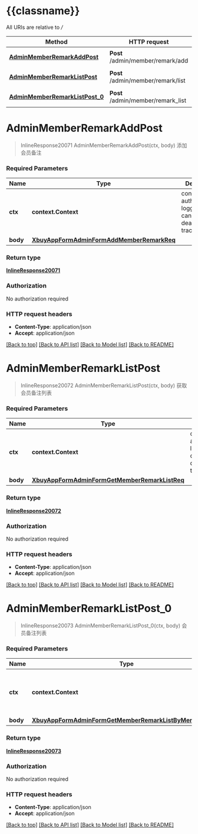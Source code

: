 # {{classname}}

All URIs are relative to */*

Method | HTTP request | Description
------------- | ------------- | -------------
[**AdminMemberRemarkAddPost**](MemberRemarkApi.md#AdminMemberRemarkAddPost) | **Post** /admin/member/remark/add | 添加会员备注
[**AdminMemberRemarkListPost**](MemberRemarkApi.md#AdminMemberRemarkListPost) | **Post** /admin/member/remark/list | 获取会员备注列表
[**AdminMemberRemarkListPost_0**](MemberRemarkApi.md#AdminMemberRemarkListPost_0) | **Post** /admin/member/remark_list | 会员备注列表

# **AdminMemberRemarkAddPost**
> InlineResponse20071 AdminMemberRemarkAddPost(ctx, body)
添加会员备注

### Required Parameters

Name | Type | Description  | Notes
------------- | ------------- | ------------- | -------------
 **ctx** | **context.Context** | context for authentication, logging, cancellation, deadlines, tracing, etc.
  **body** | [**XbuyAppFormAdminFormAddMemberRemarkReq**](XbuyAppFormAdminFormAddMemberRemarkReq.md)|  | 

### Return type

[**InlineResponse20071**](inline_response_200_71.md)

### Authorization

No authorization required

### HTTP request headers

 - **Content-Type**: application/json
 - **Accept**: application/json

[[Back to top]](#) [[Back to API list]](../README.md#documentation-for-api-endpoints) [[Back to Model list]](../README.md#documentation-for-models) [[Back to README]](../README.md)

# **AdminMemberRemarkListPost**
> InlineResponse20072 AdminMemberRemarkListPost(ctx, body)
获取会员备注列表

### Required Parameters

Name | Type | Description  | Notes
------------- | ------------- | ------------- | -------------
 **ctx** | **context.Context** | context for authentication, logging, cancellation, deadlines, tracing, etc.
  **body** | [**XbuyAppFormAdminFormGetMemberRemarkListReq**](XbuyAppFormAdminFormGetMemberRemarkListReq.md)|  | 

### Return type

[**InlineResponse20072**](inline_response_200_72.md)

### Authorization

No authorization required

### HTTP request headers

 - **Content-Type**: application/json
 - **Accept**: application/json

[[Back to top]](#) [[Back to API list]](../README.md#documentation-for-api-endpoints) [[Back to Model list]](../README.md#documentation-for-models) [[Back to README]](../README.md)

# **AdminMemberRemarkListPost_0**
> InlineResponse20073 AdminMemberRemarkListPost_0(ctx, body)
会员备注列表

### Required Parameters

Name | Type | Description  | Notes
------------- | ------------- | ------------- | -------------
 **ctx** | **context.Context** | context for authentication, logging, cancellation, deadlines, tracing, etc.
  **body** | [**XbuyAppFormAdminFormGetMemberRemarkListByMemberIdReq**](XbuyAppFormAdminFormGetMemberRemarkListByMemberIdReq.md)|  | 

### Return type

[**InlineResponse20073**](inline_response_200_73.md)

### Authorization

No authorization required

### HTTP request headers

 - **Content-Type**: application/json
 - **Accept**: application/json

[[Back to top]](#) [[Back to API list]](../README.md#documentation-for-api-endpoints) [[Back to Model list]](../README.md#documentation-for-models) [[Back to README]](../README.md)

